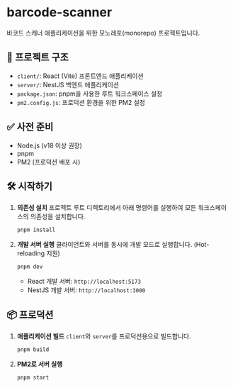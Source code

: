 # barcode-scanner

바코드 스캐너 애플리케이션을 위한 모노레포(monorepo) 프로젝트입니다.

## 🚀 프로젝트 구조

-   `client/`: React (Vite) 프론트엔드 애플리케이션
-   `server/`: NestJS 백엔드 애플리케이션
-   `package.json`: pnpm을 사용한 루트 워크스페이스 설정
-   `pm2.config.js`: 프로덕션 환경을 위한 PM2 설정

## ✅ 사전 준비

-   Node.js (v18 이상 권장)
-   pnpm
-   PM2 (프로덕션 배포 시)

## 🛠️ 시작하기

1.  **의존성 설치**
    프로젝트 루트 디렉토리에서 아래 명령어를 실행하여 모든 워크스페이스의 의존성을 설치합니다.

    ```bash
    pnpm install
    ```

2.  **개발 서버 실행**
    클라이언트와 서버를 동시에 개발 모드로 실행합니다. (Hot-reloading 지원)

    ```bash
    pnpm dev
    ```

    -   React 개발 서버: `http://localhost:5173`
    -   NestJS 개발 서버: `http://localhost:3000`

## 📦 프로덕션

1.  **애플리케이션 빌드**
    `client`와 `server`를 프로덕션용으로 빌드합니다.
    ```bash
    pnpm build
    ```

2.  **PM2로 서버 실행**
    ```bash
    pnpm start
    ```
